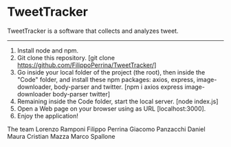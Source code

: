 # TweetTracker

TweetTracker is a software that collects and analyzes tweet.

-------

1. Install node and npm.
2. Git clone this repository. 
[git clone https://github.com/FilippoPerrina/TweetTracker/]
3. Go inside your local folder of the project (the root), then inside the "Code" folder, and install these npm packages: axios, express, image-downloader, body-parser and twitter. 
[npm i axios express image-downloader body-parser twitter]
4. Remaining inside the Code folder, start the local server.
[node index.js]
5. Open a Web page on your browser using as URL [localhost:3000].
6. Enjoy the application!

The team
Lorenzo Ramponi
Filippo Perrina
Giacomo Panzacchi 
Daniel Maura
Cristian Mazza
Marco Spallone
 
